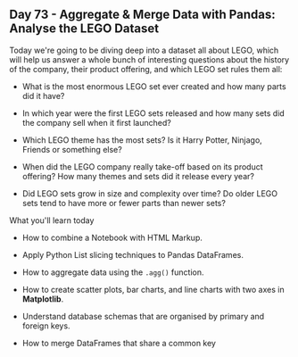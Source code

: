 ## Day 73 - Aggregate & Merge Data with Pandas: Analyse the LEGO Dataset

Today we're going to be diving deep into a dataset all about LEGO, which will help us answer a whole bunch of interesting questions about the history of the company, their product offering, and which LEGO set rules them all:

 - What is the most enormous LEGO set ever created and how many parts did it have?

 - In which year were the first LEGO sets released and how many sets did the company sell when it first launched?

 - Which LEGO theme has the most sets? Is it Harry Potter, Ninjago, Friends or something else?

 - When did the LEGO company really take-off based on its product offering? How many themes and sets did it release every year?

 - Did LEGO sets grow in size and complexity over time? Do older LEGO sets tend to have more or fewer parts than newer sets?



What you'll learn today

 - How to combine a Notebook with HTML Markup.

 - Apply Python List slicing techniques to Pandas DataFrames.

 - How to aggregate data using the `.agg()` function.

 - How to create scatter plots, bar charts, and line charts with two axes in __Matplotlib__.

 - Understand database schemas that are organised by primary and foreign keys.

 - How to merge DataFrames that share a common key

